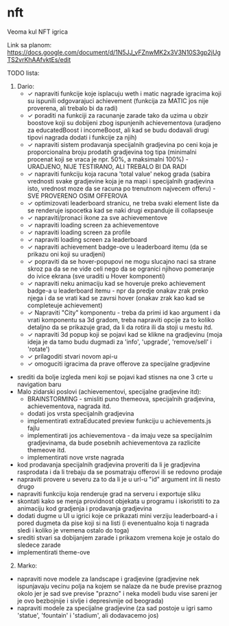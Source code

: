 # nft
Veoma kul NFT igrica

Link sa planom: https://docs.google.com/document/d/1N5JJ_vFZnwMK2x3V3N10S3gp2jUgTS2vrKhAAfvktEs/edit

TODO lista:
1. Dario:
    - ✓ napraviti funkcije koje isplacuju weth i matic nagrade igracima koji su ispunili odgovarajuci achievement (funkcija za MATIC jos nije proverena, ali trebalo bi da radi)
    - ✓ poraditi na funkciji za racunanje zarade tako da uzima u obzir boostove koji su dobijeni zbog ispunjenih achievementova (uradjeno za educatedBoost i incomeBoost, ali kad se budu dodavali drugi tipovi nagrada dodati i funkcije za njih)
    - ✓ napraviti sistem prodavanja specijalnih gradjevina po ceni koja je proporcionalna broju prodatih gradjevina tog tipa (minimalni procenat koji se vraca je npr. 50%, a maksimalni 100%) - URADJENO, NIJE TESTIRANO, ALI TREBALO BI DA RADI
    - ✓ napraviti funkciju koja racuna 'total value' nekog grada (sabira vrednosti svake gradjevine koja je na mapi i specijalnih gradjevina isto, vrednost moze da se racuna po trenutnom najvecem offeru) - SVE PROVERENO OSIM OFFEROVA
    - ✓ optimizovati leaderboard stranicu, ne treba svaki element liste da se renderuje ispocetka kad se naki drugi expanduje ili collapseuje
    - ✓ napraviti/pronaci ikone za sve achievementove
    - ✓ napraviti loading screen za achievementove
    - ✓ napraviti loading screen za profile
    - ✓ napraviti loading screen za leaderboard
    - ✓ napraviti achievement badge-ove u leaderboard itemu (da se prikazu oni koji su uradjeni)
    - ✓ popraviti da se hover-popupovi ne mogu slucajno naci sa strane skroz pa da se ne vide celi nego da se ogranici njihovo pomeranje do ivice ekrana (sve uraditi u Hover komponenti)
    - ✓ napraviti neku animaciju kad se hoveruje preko achievement badge-a u leaderboard itemu - npr da predje onakav zrak preko njega i da se vrati kad se zavrsi hover (onakav zrak kao kad se completeuje achievement)
    - ✓ Napraviti "City" komponentu - treba da primi id kao argument i da vrati komponentu sa 3d gradom, treba napraviti opcije za to koliko detaljno da se prikazuje grad, da li da rotira ili da stoji u mestu itd.
    - ✓ napraviti 3d popup koji se pojavi kad se klikne na gradjevinu (moja ideja je da tamo budu dugmadi za 'info', 'upgrade', 'remove/sell' i 'rotate')
    - ✓ prilagoditi stvari novom api-u
    - ✓ omoguciti igracima da prave offerove za specijalne gradjevine
- srediti da bolje izgleda meni koji se pojavi kad stisnes na one 3 crte u navigation baru
- Malo zidarski poslovi (achievementovi, specijalne gradjevine itd):
    - BRAINSTORMING - smisliti puno themeova, specijalnih gradjevina, achievementova, nagrada itd.
    - dodati jos vrsta specijalnih gradjevina
    - implementirati extraEducated preview funkciju u achievements.js fajlu
    - implementirati jos achievementova - da imaju veze sa specijalnim gradjevinama, da bude posebnih achievementova za razlicite themeove itd.
    - implementirati nove vrste nagrada
- kod prodavanja specijalnih gradjevina proveriti da li je gradjevina rasprodata i da li trebaju da se posmatraju offerovi ili se redovno prodaje
- napraviti provere u severu za to da li je u url-u "id" argument int ili nesto drugo
- napraviti funkciju koja renderuje grad na serveru i exportuje sliku
- skontati kako se menja providnost objekata u programu i iskoristiti to za animaciju kod gradjenja i prodavanja gradjevina
- dodati dugme u UI u igrici koje ce prikazati mini verziju leaderboard-a i pored dugmeta da pise koji si na listi (i evenentualno koja ti nagrada sledi i koliko je vremena ostalo do toga)
- srediti stvari sa dobijanjem zarade i prikazom vremena koje je ostalo do sledece zarade
- implementirati theme-ove

2. Marko:
- napraviti nove modele za landscape i gradjevine (gradjevine nek ispunjavaju vecinu polja na kojem se nalaze da ne bude previse praznog okolo jer je sad sve previse "prazno" i neka modeli budu vise sareni jer je ovo bezbojnije i sivlje i depresivnije od beograda)
- napraviti modele za specijalne gradjevine (za sad postoje u igri samo 'statue', 'fountain' i 'stadium', ali dodavacemo jos)